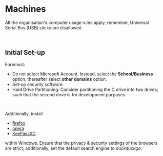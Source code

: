 
# Machines

All the organisation's computer usage rules apply; remember, Universal Serial Bus (USB) sticks are disallowed.

<br>

## Initial Set-up

Foremost:

* Do not select Microsoft Account.  Instead, select the **School/Business** option, thereafter select **other domains** option.
* Set-up security software.
* Hard Drive Partitioning: Consider partitioning the C drive into two drives; such that the second drive is for development purposes.

<br>

Additionally, install

* [firefox](https://www.mozilla.org/en-GB/firefox/)
* [opera](https://www.opera.com)
* [KeePassXC](https://keepassxc.org/)

within Windows.  Ensure that the privacy & security settings of the browsers are strict; additionally, set the default search engine to _duckduckgo_.

<br>
<br>

<br>
<br>

<br>
<br>

<br>
<br>
